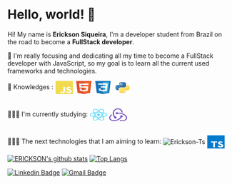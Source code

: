 # Hello, world! 👋
Hi! My name is **Erickson Siqueira**, I'm a developer student from Brazil on the road to become a **FullStack developer**. 

🥅 I'm really focusing and dedicating all my time to become a FullStack developer with JavaScript, so my goal is to learn all the current used frameworks and technologies.

<div>
  <span>🧠 Knowledges :</span>
    <img align="center" alt="Erickson-Js" height="30" width="40" src="https://raw.githubusercontent.com/devicons/devicon/master/icons/javascript/javascript-plain.svg">
    <img align="center" alt="Erickson-HTML" height="30" width="40" src="https://raw.githubusercontent.com/devicons/devicon/master/icons/html5/html5-original.svg">
    <img align="center" alt="Erickson-CSS" height="30" width="40" src="https://raw.githubusercontent.com/devicons/devicon/master/icons/css3/css3-original.svg">
<!--     <img align="center" alt="Erickson-C" height="30" width="40" src="https://cdn.jsdelivr.net/gh/devicons/devicon/icons/c/c-original.svg"> -->
    <img align="center" alt="Erickson-Python" height="30" width="40" src="https://raw.githubusercontent.com/devicons/devicon/master/icons/python/python-original.svg">
<!--     <img align="center" alt="Erickson-Ts" height="30" width="40" src="https://cdn.jsdelivr.net/gh/devicons/devicon/icons/java/java-original.svg"> -->

  
  <span></br>👨🏻‍🎓  I'm currently studying:</span>
   <img align="center" alt="Erickson-React" height="30" width="40" src="https://raw.githubusercontent.com/devicons/devicon/master/icons/react/react-original.svg">
   <img align="center" alt="Erickson-Redux" height="30" width="40" src="https://raw.githubusercontent.com/devicons/devicon/master/icons/redux/redux-original.svg">
  
  <span> </br>👩🏿‍🏫 The next technologies that I am aiming to learn:</span>
    <img align="center" alt="Erickson-Ts" height="30" width="40" src="https://cdn.jsdelivr.net/gh/devicons/devicon/icons/nodejs/nodejs-original.svg">
    <img align="center" alt="Erickson-Ts" height="30" width="40" src="https://raw.githubusercontent.com/devicons/devicon/master/icons/typescript/typescript-plain.svg"> 
</div>



[![ERICKSON's github stats](https://github-readme-stats.vercel.app/api?username=EricksonSiqueira&show_icons=true&theme=radical&bg_color=30,0d0d0d,191919&title_color=fff&text_color=fff&icon_color=79ff97)](https://github.com/EricksonSiqueira/github-readme-stats)
[![Top Langs](https://github-readme-stats.vercel.app/api/top-langs/?username=EricksonSiqueira&layout=compact&theme=radical&bg_color=30,0d0d0d,191919&title_color=fff&text_color=fff&icon_color=79ff97)](https://github.com/EricksonSiqueira/github-readme-stats)

[![Linkedin Badge](https://img.shields.io/badge/-LinkedIn-blue?style=flat-square&logo=Linkedin&logoColor=white&link=https://www.linkedin.com/in/erickson-siqueira-6398a2208/)](https://www.linkedin.com/in/erickson-siqueira-6398a2208/) [![Gmail Badge](https://img.shields.io/badge/-Gmail-c14438?style=flat-square&logo=Gmail&logoColor=white&link=ericksonsiqueirasilva@gmail.com)](ericksonsiqueirasilva@gmail.com)
